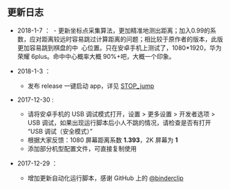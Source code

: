 ## 更新日志

- 2018-1-7 ：
  - 更新坐标点采集算法，更加精准地测出距离；加入0.99的系数，应对距离较远时容易跳过计算距离的问题；相比较于原作者的版本，此版更加容易跳到棋盘的中
  心位置。只在安卓手机上测试了，1080*1920，华为荣耀 6plus。命中中心概率大概 90%+吧，大概一个印象。
  
- 2018-1-3 ：
  - 发布 release 一键启动 app，详见 [STOP_jump](https://github.com/wangshub/wechat_jump_game/releases)

- 2017-12-30 :
  - 请将安卓手机的 USB 调试模式打开，设置 > 更多设置 > 开发者选项 > USB 调试，如果出现运行脚本后小人不跳的情况，请检查是否有打开 “USB 调试（安全模式）”
  - 根据大家反馈：1080 屏幕距离系数 **1.393**，2K 屏幕为 **1**
  - 添加部分机型配置文件，可直接复制使用

- 2017-12-29 ：
  - 增加更新自动化运行脚本，感谢 GitHub 上的 [@binderclip](https://github.com/binderclip)
